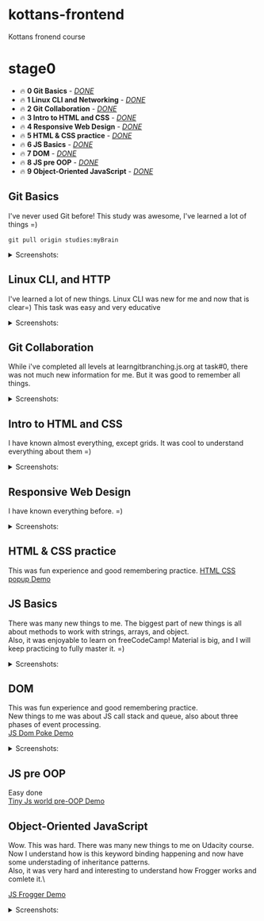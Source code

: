 # kottans-frontend

Kottans fronend course

# stage0

- 🔥 **0 Git Basics** - [_DONE_](#git_basics)
- 🔥 **1 Linux CLI and Networking** - [_DONE_](#task_linux_cli)
- 🔥 **2 Git Collaboration** - [_DONE_](#task_git_collaboration)
- 🔥 **3 Intro to HTML and CSS** - [_DONE_](#task_html_css_intro)
- 🔥 **4 Responsive Web Design** - [_DONE_](#task_responsive_web_design)
- 🔥 **5 HTML & CSS practice** - [_DONE_](#html_css_popup)
- 🔥 **6 JS Basics** - [_DONE_](#task_js_basics)
- 🔥 **7 DOM** - [_DONE_](#task_js_dom)
- 🔥 **8 JS pre OOP** - [_DONE_](#js_pre_oop)
- 🔥 **9 Object-Oriented JavaScript** - [_DONE_](#task_js_oop)

## <a name="git_basics">Git Basics</a>

I've never used Git before! This study was awesome, I've learned a lot of things =)

```
git pull origin studies:myBrain
```

<details>
 <summary>Screenshots:</summary>

### Version Control with Git

![udacity](./0%20Git%20Basics/0.png)

### levels at [learngitbranching](https://learngitbranching.js.org/)

![learngitbranching](./0%20Git%20Basics/1.png)
![learngitbranching](./0%20Git%20Basics/2.png)

</details>

## <a name="task_linux_cli">Linux CLI, and HTTP</a>

I've learned a lot of new things. Linux CLI was new for me and now that is clear=) This task was easy and very educative

<details>
 <summary>Screenshots:</summary>

| ![task_linux_cli__scr--0](./task_linux_cli/0.png) | ![task_linux_cli__scr--1](./task_linux_cli/1.png) |
| ------------------------------------------------- | ------------------------------------------------- |
| ![task_linux_cli__scr--2](./task_linux_cli/2.png) | ![task_linux_cli__scr--3](./task_linux_cli/3.png) |

</details>

## <a name="task_git_collaboration">Git Collaboration</a>

While i've completed all levels at learngitbranching.js.org at task#0, there was not much new information for me. But it was good to remember all things.

<details>
 <summary>Screenshots:</summary>

| ![task_git_collaboration--0](./task_git_collaboration/0.png) | ![task_git_collaboration--1](./task_git_collaboration/1.png) |
| ------------------------------------------------------------ | ------------------------------------------------------------ |

</details>

## <a name="task_html_css_intro">Intro to HTML and CSS</a>

I have known almost everything, except grids. It was cool to understand everything about them =)

<details>
 <summary>Screenshots:</summary>

| ![task_html_css_intro--0](./task_html_css_intro/0.png) | ![task_html_css_intro--1](./task_html_css_intro/1.png) | ![task_html_css_intro--2](./task_html_css_intro/2.png) |
| ------------------------------------------------------ | ------------------------------------------------------ | ------------------------------------------------------ |

</details>

## <a name="task_responsive_web_design">Responsive Web Design</a>

I have known everything before. =)

<details>
 <summary>Screenshots:</summary>

| ![task_responsive_web_design--0](./task_responsive_web_design/0.png) | ![task_responsive_web_design--1](./task_responsive_web_design/1.png) |
| -------------------------------------------------------------------- | -------------------------------------------------------------------- |

</details>

## <a name="html_css_popup">HTML & CSS practice</a>

This was fun experience and good remembering practice. [HTML CSS popup Demo](https://f3d0t.github.io/f3d0t/html_css_popup/)

## <a name="task_js_basics">JS Basics</a>

There was many new things to me. The biggest part of new things is all about methods to work with strings, arrays, and object.\
Also, it was enjoyable to learn on freeCodeCamp! Material is big, and I will keep practicing to fully master it. =)

<details>
 <summary>Screenshots:</summary>

| ![task_js_basics--0](./task_js_basics/0.PNG) | ![task_js_basics--1](./task_js_basics/1.PNG) |
| -------------------------------------------- | -------------------------------------------- |

</details>

## <a name="task_js_dom">DOM</a>

This was fun experience and good remembering practice.\
New things to me was about JS call stack and queue, also about three phases of event processing.\
[JS Dom Poke Demo](https://f3d0t.github.io/f3d0t/task_js_dom/)

<details>
 <summary>Screenshots:</summary>

| ![task_js_dom--0](./task_js_dom/screenshots/0.png) | ![task_js_dom--1](./task_js_dom/screenshots/1.png) |
| -------------------------------------------------- | -------------------------------------------------- |

</details>

## <a name="js_pre_oop">JS pre OOP</a>

Easy done\
[Tiny Js world pre-OOP Demo](https://f3d0t.github.io/f3d0t/a_tiny_js_world_pre_oop/)

## <a name="task_js_oop">Object-Oriented JavaScript</a>

Wow. This was hard.
There was many new things to me on Udacity course.\
Now I understand how is this keyword binding happening and now have some understading of inheritance patterns. \
Also, it was very hard and interesting to understand how Frogger works and comlete it.\

[JS Frogger Demo](https://f3d0t.github.io/f3d0t/js_oop/)

<details>
 <summary>Screenshots:</summary>

| ![task_js_oop--0](./task_js_oop/0.png) | ![task_js_oop--1](./task_js_oop/1.png) |
| -------------------------------------------------- | -------------------------------------------------- |

</details>
